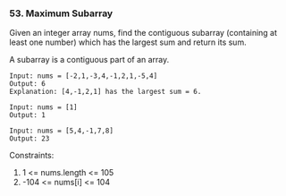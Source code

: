 ### 53. Maximum Subarray

Given an integer array nums, find the contiguous subarray (containing at least one number) which has the largest sum and return its sum.

A subarray is a contiguous part of an array.

```
Input: nums = [-2,1,-3,4,-1,2,1,-5,4]
Output: 6
Explanation: [4,-1,2,1] has the largest sum = 6.
```

```
Input: nums = [1]
Output: 1
```

```
Input: nums = [5,4,-1,7,8]
Output: 23
```

Constraints:

1. 1 <= nums.length <= 105
2. -104 <= nums[i] <= 104
